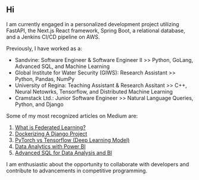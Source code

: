 ## Hi

I am currently engaged in a personalized development project utilizing FastAPI, the Next.js React framework, Spring Boot, a relational database, and a Jenkins CI/CD pipeline on AWS. 

Previously, I have worked as a:
- Sandvine: Software Engineer & Software Engineer II >> Python, GoLang, Advanced SQL, and Machine Learning
- Global Institute for Water Security (GIWS): Research Assistant >> Python, Pandas, NumPy
- University of Regina: Teaching Assistant & Research Assitant >> C++, Neural Netowrks, Tensorflow, and Distributed Machine Learning
- Cramstack Ltd.: Junior Software Engineer >> Natural Language Queries, Python, and Django

Some of my most recognized articles on Medium are:
1. [What is Federated Learning?](https://mahedihasanjisan.medium.com/what-is-federated-learning-d784e0411fd7)
2. [Dockerizing A Django Project](https://mahedihasanjisan.medium.com/dockerizing-a-django-project-6bead5b1b5e)
3. [PyTorch vs Tensorflow (Deep Learning Model)](https://mahedihasanjisan.medium.com/pytorch-vs-tensorflow-deep-learning-model-f59cc868ed59)
4. [Data Analytics with Power BI](https://medium.com/geekculture/data-analytics-with-power-bi-89a208b7c126)
5. [Advanced SQL for Data Analysis and BI](https://mahedihasanjisan.medium.com/advanced-sql-for-data-analysis-and-bi-eadaaa2396d8)

I am enthusiastic about the opportunity to collaborate with developers and contribute to advancements in competitive programming.
<!--
**Krypton3/Krypton3** is a ✨ _special_ ✨ repository because its `README.md` (this file) appears on your GitHub profile.

Here are some ideas to get you started:

- 🔭 I’m currently working on ...
- 🌱 I’m currently learning ...
- 👯 I’m looking to collaborate on ...
- 🤔 I’m looking for help with ...
- 💬 Ask me about ...
- 📫 How to reach me: ...
- 😄 Pronouns: ...
- ⚡ Fun fact: ...
-->
